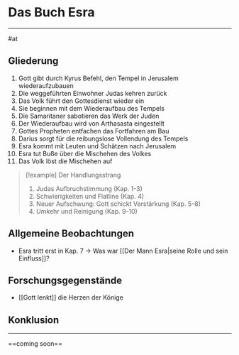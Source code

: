 # Das Buch Esra
---
#at 

## Gliederung

1. Gott gibt durch Kyrus Befehl, den Tempel in Jerusalem wiederaufzubauen
2. Die weggeführten Einwohner Judas kehren zurück
3. Das Volk führt den Gottesdienst wieder ein
4. Sie beginnen mit dem Wiederaufbau des Tempels
5. Die Samaritaner sabotieren das Werk der Juden
6. Der Wiederaufbau wird von Arthasasta eingestellt
7. Gottes Propheten entfachen das Fortfahren am Bau
8. Darius sorgt für die reibungslose Vollendung des Tempels
9. Esra kommt mit Leuten und Schätzen nach Jerusalem
10. Esra tut Buße über die Mischehen des Volkes
11. Das Volk löst die Mischehen auf

> [!example] Der Handlungsstrang
> 
> 1. Judas Aufbruchstimmung (Kap. 1-3)
> 2. Schwierigkeiten und Flatline (Kap. 4)
> 3. Neuer Aufschwung: Gott schickt Verstärkung (Kap. 5-8)
> 4. Umkehr und Reinigung (Kap. 9-10)

## Allgemeine Beobachtungen

- Esra tritt erst in Kap. 7 -> Was war [[Der Mann Esra|seine Rolle und sein Einfluss]]?

## Forschungsgegenstände

- [[Gott lenkt]] die Herzen der Könige

## Konklusion
---
==coming soon==

